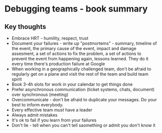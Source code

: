 # Debugging teams - book summary

## Key thoughts

* Embrace HRT - humility, respect, trust
* Document your failures - write up "postmortems" - summary, timeline of the event, the primary cause of the event, impact and damage assesment, a set of actions to fix the problem, a set of actions to prevent the event from happening again, lessons learned. They do it every time there's production failure at Google
* When working in a geographically challenged team, don't be afraid to regularly get on a plane and visit the rest of the team and build team spirit
* Book 3-4h slots for work in your calendar to get things done
* Prefer asynchronous communication (ticket systems, chats, document) over synchronous (meeting)
* Overcommunicate - don't be afraid to duplicate your messages. Do your best to inform everybody.
* Every effective team *must* have a leader
* Always admit mistakes
* It's ok to fail if you learn from your failures
* Don't lie - tell when you can't tell saomething or admit you don't know it
